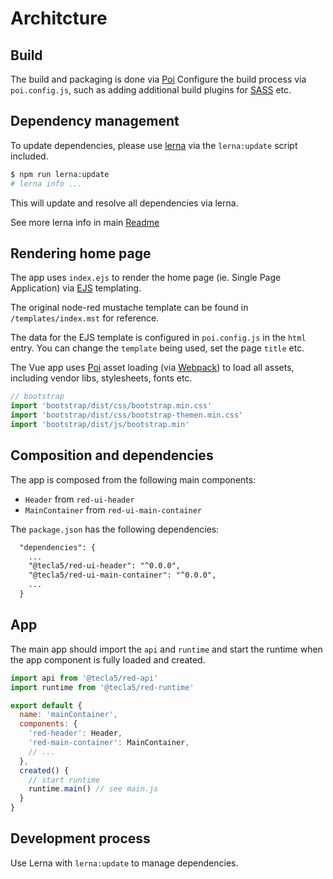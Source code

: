 # Architcture

## Build

The build and packaging is done via [Poi](https://poi.js.org/#/)
Configure the build process via `poi.config.js`, such as adding additional build plugins for [SASS](http://sass-lang.com/) etc.

## Dependency management

To update dependencies, please use [lerna](https://lernajs.io/#getting-started) via the `lerna:update` script included.

```bash
$ npm run lerna:update
# lerna info ...
```

This will update and resolve all dependencies via lerna.

See more lerna info in main [Readme](https://github.com/tecla5/red-ui/blob/master/Readme.md)

## Rendering home page

The app uses `index.ejs`  to render the home page (ie. Single Page Application) via [EJS](http://www.embeddedjs.com/) templating.

The original node-red mustache template can be found in `/templates/index.mst` for reference.

The data for the EJS template is configured in `poi.config.js` in the `html` entry.
You can change the `template` being used, set the page `title` etc.

The Vue app uses [Poi](https://poi.js.org/) asset loading (via [Webpack](https://webpack.js.org/)) to load all assets, including vendor libs, stylesheets, fonts etc.

```js
// bootstrap
import 'bootstrap/dist/css/bootstrap.min.css'
import 'bootstrap/dist/css/bootstrap-themen.min.css'
import 'bootstrap/dist/js/bootstrap.min'
```

## Composition and dependencies

The app is composed from the following main components:

- `Header` from `red-ui-header`
- `MainContainer` from `red-ui-main-container`

The `package.json` has the following dependencies:

```txt
  "dependencies": {
    ...
    "@tecla5/red-ui-header": "^0.0.0",
    "@tecla5/red-ui-main-container": "^0.0.0",
    ...
  }
```

## App

The main app should import the `api` and `runtime` and start the runtime when the app component is fully loaded and created.

```js
import api from '@tecla5/red-api'
import runtime from '@tecla5/red-runtime'

export default {
  name: 'mainContainer',
  components: {
    'red-header': Header,
    'red-main-container': MainContainer,
    // ...
  },
  created() {
    // start runtime
    runtime.main() // see main.js
  }
}
```

## Development process

Use Lerna with `lerna:update` to manage dependencies.
